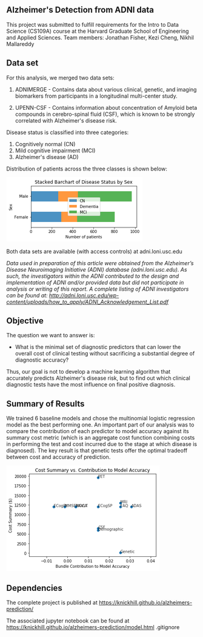 
## Alzheimer's Detection from ADNI data

This project was submitted to fulfill requirements for the Intro to Data Science (CS109A) course at the Harvard Graduate School of Engineering and Applied Sciences. Team members: Jonathan Fisher, Kezi Cheng, Nikhil Mallareddy

## Data set
For this analysis, we merged two data sets:
  1. ADNIMERGE - Contains data about various clinical, genetic, and imaging biomarkers from participants in a longitudinal multi-center study.

  2. UPENN-CSF - Contains information about concentration of Amyloid beta compounds in cerebro-spinal fluid (CSF), which is known to be strongly correlated with  Alzheimer's disease risk.

Disease status is classified into three categories:
  1. Cognitively normal (CN)
  2. Mild cognitive impairment (MCI)
  3. Alzheimer's disease (AD)

Distribution of patients across the three classes is shown below:

![case_distribution](EDA/images/image3.png)

Both data sets are available (with access controls) at adni.loni.usc.edu

*Data used in preparation of this article were obtained from the Alzheimer’s Disease
  Neuroimaging Initiative (ADNI) database (adni.loni.usc.edu). As such, the investigators
  within the ADNI contributed to the design and implementation of ADNI and/or provided data
  but did not participate in analysis or writing of this report. A complete listing of ADNI
  investigators can be found at:
  http://adni.loni.usc.edu/wp-content/uploads/how_to_apply/ADNI_Acknowledgement_List.pdf*

## Objective
The question we want to answer is:

- What is the minimal set of diagnostic predictors that can lower the overall cost of clinical testing without sacrificing a substantial degree of diagnostic accuracy?

Thus, our goal is not to develop a machine learning algorithm that accurately predicts Alzheimer's disease risk, but to find out which clinical diagnostic tests have the most influence on final positive diagnosis.


## Summary of Results

We trained 6 baseline models and chose the multinomial logistic regression model as the best performing one. An important part of our analysis was to compare the contribution of each predictor to model accuracy against its summary cost metric (which is an aggregate cost function combining costs in performing the test and cost incurred due to the stage at which disease is diagnosed). The key result is that genetic tests offer the optimal tradeoff between cost and accuracy of prediction.

![key_result](Report/images/image1.png)


## Dependencies

The complete project is published at <https://knickhill.github.io/alzheimers-prediction/>

The associated jupyter notebook can be found at <https://knickhill.github.io/alzheimers-prediction/model.html>
.gitignore
